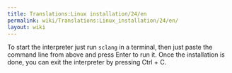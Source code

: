 ```yaml
---
title: Translations:Linux installation/24/en
permalink: wiki/Translations:Linux_installation/24/en/
layout: wiki
---
```


To start the interpreter just run `sclang` in a terminal, then just
paste the command line from above and press Enter to run it. Once the
installation is done, you can exit the interpreter by pressing Ctrl + C.
